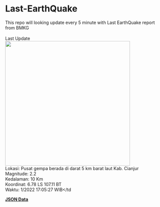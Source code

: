 # Last-EarthQuake
This repo will looking update every 5 minute with Last EarthQuake report from BMKG
<br>
<br>
Last Update
<br>
<img src="https://ews.bmkg.go.id/TEWS/data/20221124170527.mmi.jpg" width="400"/>
<br>
Lokasi: Pusat gempa berada di darat 5 km barat laut Kab. Cianjur <br>
Magnitude: 2.2 <br>
Kedalaman: 10 Km <br>
Koordinat: 6.78 LS 107.11 BT <br>
Waktu: 1/2022 17:05:27 WIB</td <br>

<a href="./data/data.json">**JSON Data**</a>
